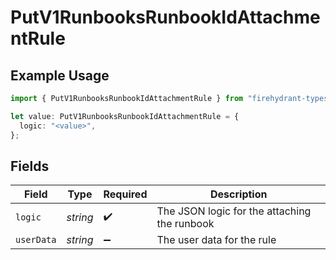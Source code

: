 # PutV1RunbooksRunbookIdAttachmentRule

## Example Usage

```typescript
import { PutV1RunbooksRunbookIdAttachmentRule } from "firehydrant-typescript-sdk/models/components";

let value: PutV1RunbooksRunbookIdAttachmentRule = {
  logic: "<value>",
};
```

## Fields

| Field                                        | Type                                         | Required                                     | Description                                  |
| -------------------------------------------- | -------------------------------------------- | -------------------------------------------- | -------------------------------------------- |
| `logic`                                      | *string*                                     | :heavy_check_mark:                           | The JSON logic for the attaching the runbook |
| `userData`                                   | *string*                                     | :heavy_minus_sign:                           | The user data for the rule                   |